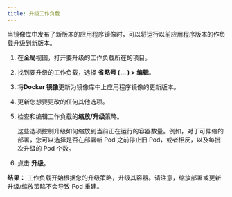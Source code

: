 ```yaml
---
title: 升级工作负载
---
```


当镜像库中发布了新版本的应用程序镜像时，可以将运行以前应用程序版本的作负载升级到新版本。

1. 在**全局**视图，打开要升级的工作负载所在的项目。

1. 找到要升级的工作负载，选择 **省略号 (... ) > 编辑**。

1. 将**Docker 镜像**更新为镜像库中上应用程序镜像的更新版本。

1. 更新您想要更改的任何其他选项。

1. 检查和编辑工作负载的**缩放/升级**策略。

   这些选项控制升级如何缩放到当前正在运行的容器数量。例如，对于可伸缩的部署，您可以选择是否在部署新 Pod 之前停止旧 Pod，或者相反，以及每批次升级的 Pod 个数。

1. 点击 **升级**。

**结果：** 工作负载开始根据您的升级策略，升级其容器。请注意，缩放部署或更新升级/缩放策略不会导致 Pod 重建。
